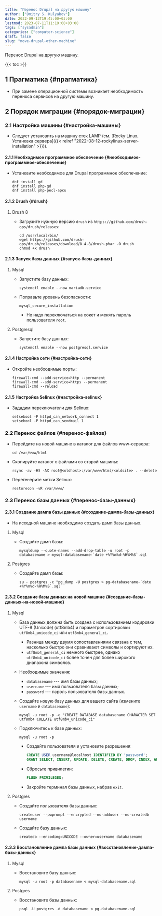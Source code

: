 ```yaml
---
title: "Перенос Drupal на другую машину"
author: ["Dmitry S. Kulyabov"]
date: 2022-09-13T19:45:00+03:00
lastmod: 2023-07-11T11:10:00+03:00
tags: ["sysadmin"]
categories: ["computer-science"]
draft: false
slug: "move-drupal-other-machine"
---
```


Перенос Drupal на другую машину.

<!--more-->

{{< toc >}}


## <span class="section-num">1</span> Прагматика {#прагматика}

-   При замене операционной системы возникает необходимость переноса сервисов на другую машину.


## <span class="section-num">2</span> Порядок миграции {#порядок-миграции}


### <span class="section-num">2.1</span> Настройка машины {#настройка-машины}

-   Следует установить на машину стек LAMP (см. [Rocky Linux. Установка сервера]({{< relref "2022-08-12-rockylinux-server-installation" >}})).


#### <span class="section-num">2.1.1</span> Необходимое программное обеспечение {#необходимое-программное-обеспечение}

-   Установите необходимое для Drupal программное обеспечение:
    ```shell
    dnf install gd
    dnf install php-gd
    dnf install php-pecl-apcu
    ```


#### <span class="section-num">2.1.2</span> Drush {#drush}

<!--list-separator-->

1.  Drush 8

    -   Загрузите нужную версию `drush` из `https://github.com/drush-ops/drush/releases`:
        ```shell
        cd /usr/local/bin/
        wget https://github.com/drush-ops/drush/releases/download/8.4.8/drush.phar -O drush
        chmod +x drush
        ```


#### <span class="section-num">2.1.3</span> Запуск базы данных {#запуск-базы-данных}

<!--list-separator-->

1.  Mysql

    -   Запустите базу данных:
        ```shell
        systemctl enable --now mariadb.service
        ```
    -   Поправьте уровень безопасности:
        ```shell
        mysql_secure_installation
        ```

        -   Не надо переключаться на сокет и менять пароль пользователя `root`.

<!--list-separator-->

2.  Postgresql

    -   Запустите базу данных:
        ```shell
        systemctl enable --now postgresql.service
        ```


#### <span class="section-num">2.1.4</span> Настройка сети {#настройка-сети}

-   Откройте необходимые порты:
    ```shell
    firewall-cmd --add-service=http --permanent
    firewall-cmd --add-service=https --permanent
    firewall-cmd --reload
    ```


#### <span class="section-num">2.1.5</span> Настройка Selinux {#настройка-selinux}

-   Зададим переключатели для Selinux:
    ```shell
    setsebool -P httpd_can_network_connect 1
    setsebool -P httpd_can_sendmail 1
    ```


### <span class="section-num">2.2</span> Перенос файлов {#перенос-файлов}

-   Перейдите на новой машине в каталог для файлов www-сервера:
    ```shell
    cd /var/www/html
    ```
-   Скопируйте каталог с файлами со старой машины:
    ```shell
    rsync -av -HS -AX root@<oldhost>:/var/www/html/<oldsite> . --delete
    ```
-   Перегенерите метки Selinux:
    ```shell
    restorecon -vR /var/www/
    ```


### <span class="section-num">2.3</span> Перенос базы данных {#перенос-базы-данных}


#### <span class="section-num">2.3.1</span> Создание дампа базы данных {#создание-дампа-базы-данных}

-   На исходной машине необходимо создать дамп базы данных.

<!--list-separator-->

1.  Mysql

    -   Создайте дамп базы:
        ```shell
        mysqldump --quote-names --add-drop-table -u root -p  databasename > mysql-databasename-`date +%Y%m%d-%H%M%S`.sql
        ```

<!--list-separator-->

2.  Postgres

    -   Создайте дамп базы:
        ```shell
        su - postgres -c "pg_dump -U postgres > pg-databasename-`date +%Y%m%d-%H%M%S`.sql
        ```


#### <span class="section-num">2.3.2</span> Создание базы данных на новой машине {#создание-базы-данных-на-новой-машине}

<!--list-separator-->

1.  Mysql

    -   База данных должна быть создана с использованием кодировки UTF-8 (Unicode) (utf8mb4) и параметров сортировки `utf8mb4_unicode_ci` или `utf8mb4_general_ci`.
        -   Разница между двумя сопоставлениями связана с тем, насколько быстро они сравнивают символы и сортируют их.
        -   `utf8mb4_general_ci` немного быстрее, однако `utf8mb4_unicode_ci` более точен для более широкого диапазона символов.
    -   Необходимые значения:
        -   `databasename` --- имя базы данных;
        -   `username` --- имя пользователя базы данных;
        -   `password` --- пароль пользователя базы данных.
    -   Создайте новую базу данных для вашего сайта (измените `username` и `databasename`):
        ```shell
        mysql -u root -p -e "CREATE DATABASE databasename CHARACTER SET utf8mb4 COLLATE utf8mb4_unicode_ci"
        ```
    -   Подключитесь к базе данных:
        ```shell
        mysql -u root -p
        ```

        -   Создайте пользователя и установите разрешения:
            ```sql
            CREATE USER username@localhost IDENTIFIED BY 'password';
            GRANT SELECT, INSERT, UPDATE, DELETE, CREATE, DROP, INDEX, ALTER, CREATE TEMPORARY TABLES ON `databasename`.* TO 'username'@'localhost' IDENTIFIED BY 'password';
            ```
        -   Сбросьте привилегии:
            ```sql
            FLUSH PRIVILEGES;
            ```
        -   Закройте терминал базы данных, набрав `exit`.

<!--list-separator-->

2.  Postgres

    -   Создайте пользователя базы данных:
        ```shell
        createuser --pwprompt --encrypted --no-adduser --no-createdb username
        ```
    -   Создайте базу данных:
        ```shell
        createdb --encoding=UNICODE --owner=username databasename
        ```


#### <span class="section-num">2.3.3</span> Восстановление дампа базы данных {#восстановление-дампа-базы-данных}

<!--list-separator-->

1.  Mysql

    -   Восстановите базу данных:
        ```shell
        mysql -u root -p databasename < mysql-databasename.sql
        ```

<!--list-separator-->

2.  Postgres

    -   Восстановите базы данных:
        ```shell
        psql -U postgres -d databasename < pg-databasename.sql
        ```
